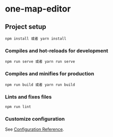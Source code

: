 <!--
 * @Author: Sule
 * @Date: 2021-03-29 15:28:57
 * @LastEditors: Sule
 * @LastEditTime: 2021-04-09 15:27:22
 * @Description: 
-->
# one-map-editor

## Project setup
```
npm install 或者 yarn install
```

### Compiles and hot-reloads for development
```
npm run serve 或者 yarn run serve
```

### Compiles and minifies for production
```
npm run build 或者 yarn run build
```

### Lints and fixes files
```
npm run lint
```

### Customize configuration
See [Configuration Reference](https://cli.vuejs.org/config/).
